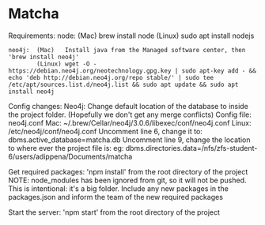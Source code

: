 # Matcha

Requirements:
	node:	(Mac)	brew install node
	 		(Linux)	sudo apt install nodejs

	neo4j:	(Mac)	Install java from the Managed software center, then 'brew install neo4j'
			(Linux)	wget -O - https://debian.neo4j.org/neotechnology.gpg.key | sudo apt-key add - && echo 'deb http://debian.neo4j.org/repo stable/' | sudo tee /etc/apt/sources.list.d/neo4j.list && sudo apt update && sudo apt install neo4j

Config changes:
	Neo4j:
		Change default location of the database to inside the project folder.
			(Hopefully we don't get any merge conflicts)
		Config file: neo4j.conf
			Mac: ~/.brew/Cellar/neo4j/3.0.6/libexec/conf/neo4j.conf
			Linux: /etc/neo4j/conf/neo4j.conf
		Uncomment line 6, change it to:
			dbms.active_database=matcha.db
		Uncomment line 9, change the location to where ever the project file is:
			eg: dbms.directories.data=/nfs/zfs-student-6/users/adippena/Documents/matcha

Get required packages:
	'npm install' from the root directory of the project
	NOTE: node_modules has been ignored from git, so it will not be pushed. This is intentional: it's a big folder. Include any new packages in the packages.json and inform the team of the new required packages

Start the server:
	'npm start' from the root directory of the project
